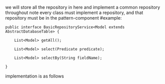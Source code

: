 we will store all the repository in here and implement a common repository throughout
note every class must implement a repository, and that repository must be in the pattern-component
#example: 
```
public interface BasicRepositoryService<Model extends AbstractDatabaseTable> {

    List<Model> getAll();

    List<Model> select(Predicate predicate);
    
    List<Model> selectBy(String fieldName);

}
```
implementation is as follows
